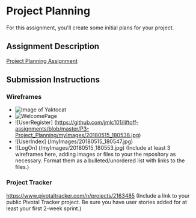 # Project Planning
For this assignment, you'll create some initial plans for your project.

## Assignment Description
[Project Planning Assignment](https://education.launchcode.org/liftoff/assignments/planning/)

## Submission Instructions

### Wireframes
* ![Image of Yaktocat](https://octodex.github.com/images/yaktocat.png)
* ![WelcomePage](https://github.com/jmlc101/liftoff-assignments/blob/master/P3-Project_Planning/20180515_180531.jpg)
* ![UserRegister] (https://github.com/jmlc101/liftoff-assignments/blob/master/P3-Project_Planning/myImages/20180515_180538.jpg)
* ![UserIndex] (/myImages/20180515_180547.jpg)
* ![LogOn] (/myImages/20180515_180553.jpg)
(Include at least 3 wireframes here, adding images or files to your the repository as necessary. Format them as a bulleted/unordered list with links to the files.)

### Project Tracker
https://www.pivotaltracker.com/n/projects/2163485
(Include a link to your public Pivotal Tracker project. Be sure you have user stories added for at least your first 2-week sprint.)